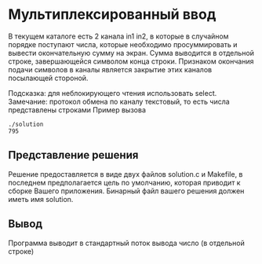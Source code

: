 # Мультиплексированный ввод

В текущем каталоге есть 2 канала in1 in2, в которые в случайном порядке поступают числа, которые необходимо просуммировать и вывести окончательную сумму на экран. Сумма выводится в отдельной строке, завершающейся символом конца строки. Признаком окончания подачи символов в каналы является закрытие этих каналов посылающей стороной.

Подсказка: для неблокирующего чтения использовать select.
Замечание: ﻿протокол обмена по каналу текстовый, то есть числа представлены строками
Пример вызова

```
./solution 
795
```

## Представление решения

Решение предоставляется в виде двух файлов solution.c и Makefile, в последнем предполагается цель по умолчанию, которая приводит к сборке Вашего приложения. Бинарный файл вашего решения должен иметь имя solution.

## Вывод

Программа выводит в стандартный поток вывода число (в отдельной строке)

